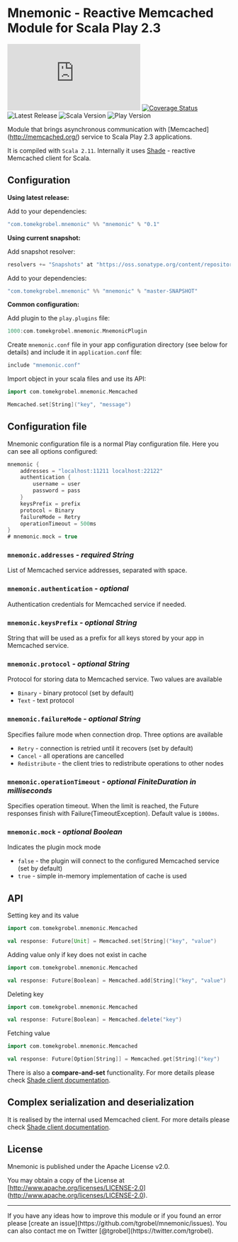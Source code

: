 Mnemonic - Reactive Memcached Module for Scala Play 2.3
=======================================================
[![Build Status](http://tomekgrobel.com/shippable/badge.php?project=542dbeb080088cee586d308b&branch=master)](https://app.shippable.com/projects/542dbeb080088cee586d308b/builds/latest) [![Coverage Status](https://img.shields.io/coveralls/tgrobel/mnemonic.svg?style=flat-square)](https://coveralls.io/r/tgrobel/mnemonic?branch=master) ![Latest Release](http://img.shields.io/maven-central/v/com.tomekgrobel/mnemonic.svg?style=flat-square)&nbsp;![Scala Version](http://img.shields.io/badge/scala-v2.11.x-DC322F.svg?style=flat-square)&nbsp;![Play Version](http://img.shields.io/badge/play_framework-v2.3.x-brightgreen.svg?style=flat-square)

Module that brings asynchronous communication with [Memcached] (http://memcached.org/) service to Scala Play 2.3 applications. 

It is compiled with `Scala 2.11`. Internally it uses [Shade](https://github.com/alexandru/shade) - reactive Memcached client for Scala. 


## Configuration

**Using latest release:**

Add to your dependencies:

```scala
"com.tomekgrobel.mnemonic" %% "mnemonic" % "0.1"
```

**Using current snapshot:**

Add snapshot resolver:

```scala
resolvers += "Snapshots" at "https://oss.sonatype.org/content/repositories/snapshots/"
```

Add to your dependencies:

```scala
"com.tomekgrobel.mnemonic" %% "mnemonic" % "master-SNAPSHOT"
```

**Common configuration:**

Add plugin to the `play.plugins` file:

```scala
1000:com.tomekgrobel.mnemonic.MnemonicPlugin
```

Create `mnemonic.conf` file in your app configuration directory (see below for details) and include it in `application.conf` file:

```scala
include "mnemonic.conf"
```

Import object in your scala files and use its API:

```scala
import com.tomekgrobel.mnemonic.Memcached

Memcached.set[String]("key", "message")
```

## Configuration file

Mnemonic configuration file is a normal Play configuration file. Here you can see all options configured:

```scala
mnemonic {
    addresses = "localhost:11211 localhost:22122"
    authentication {
        username = user
        password = pass
    }
    keysPrefix = prefix
    protocol = Binary
    failureMode = Retry
    operationTimeout = 500ms
}
# mnemonic.mock = true
```

### `mnemonic.addresses` *- required String*
List of Memcached service addresses, separated with space.


### `mnemonic.authentication` *- optional*
Authentication credentials for Memcached service if needed.


### `mnemonic.keysPrefix` *- optional String*
String that will be used as a prefix for all keys stored by your app in Memcached service.


### `mnemonic.protocol` *- optional String*
Protocol for storing data to Memcached service. Two values are available
* `Binary` - binary protocol (set by default)
* `Text` - text protocol

### `mnemonic.failureMode` *- optional String*
Specifies failure mode when connection drop. Three options are available
* `Retry` - connection is retried until it recovers (set by default)
* `Cancel` - all operations are cancelled
* `Redistribute` - the client tries to redistribute operations to other nodes

### `mnemonic.operationTimeout` *- optional FiniteDuration in milliseconds*
Specifies operation timeout. When the limit is reached, the Future responses finish with Failure(TimeoutException).
Default value is `1000ms`.

### `mnemonic.mock` *- optional Boolean*
Indicates the plugin mock mode
* `false` - the plugin will connect to the configured Memcached service (set by default)
* `true` - simple in-memory implementation of cache is used  

## API

Setting key and its value
```scala
import com.tomekgrobel.mnemonic.Memcached

val response: Future[Unit] = Memcached.set[String]("key", "value")
```
Adding value only if key does not exist in cache
```scala
import com.tomekgrobel.mnemonic.Memcached

val response: Future[Boolean] = Memcached.add[String]("key", "value")
```
Deleting key
```scala
import com.tomekgrobel.mnemonic.Memcached

val response: Future[Boolean] = Memcached.delete("key")
```
Fetching value
```scala
import com.tomekgrobel.mnemonic.Memcached

val response: Future[Option[String]] = Memcached.get[String]("key")
```

There is also a **compare-and-set** functionality. For more details please check [Shade client documentation](https://github.com/alexandru/shade#compare-and-set).
 
## Complex serialization and deserialization
It is realised by the internal used Memcached client. For more details please check [Shade client documentation](https://github.com/alexandru/shade#serializingdeserializing). 

## License

Mnemonic is published under the Apache License v2.0.

You may obtain a copy of the License at [http://www.apache.org/licenses/LICENSE-2.0] (http://www.apache.org/licenses/LICENSE-2.0).

<hr>
If you have any ideas how to improve this module or if you found an error please [create an issue](https://github.com/tgrobel/mnemonic/issues). You can also contact me on Twitter [@tgrobel](https://twitter.com/tgrobel). 

